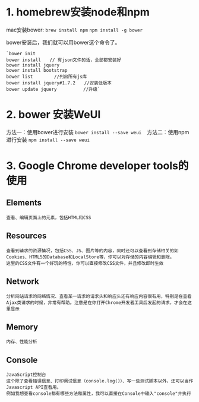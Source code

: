 # 1. homebrew安装node和npm
mac安装bower:
    `brew install npm`
    `npm install -g bower`

bower安装后，我们就可以用bower这个命令了。

    `bower init
    bower install　　// 有json文件的话，全部都安装好
    bower install jquery
    bower install bootstrap
    bower list        //列出所有js库
    bower install jquery#1.7.2　　//安装低版本
    bower update jquery　　　　　　//升级`

# 2. bower 安装WeUI

方法一：使用bower进行安装
    `bower install --save weui ` 
方法二：使用npm进行安装
    `npm install --save weui `

# 3. Google Chrome developer tools的使用
##     Elements
    查看、编辑页面上的元素，包括HTML和CSS
##     Resources
    查看到请求的资源情况，包括CSS、JS、图片等的内容，同时还可以查看到存储相关的如Cookies、HTML5的Database和LocalStore等，你可以对存储的内容编辑和删除。
    这里的CSS文件有一个好玩的特性，你可以直接修改CSS文件，并且修改即时生效

##     Network
    分析网站请求的网络情况、查看某一请求的请求头和响应头还有响应内容很有用，特别是在查看Ajax类请求的时候，非常有帮助。注意是在你打开Chrome开发者工具后发起的请求，才会在这里显示
##     Memory
    内存、性能分析
##     Console
    JavaScript控制台
    这个除了查看错误信息、打印调试信息（console.log()）、写一些测试脚本以外，还可以当作Javascript API查看用。
    例如我想查看console都有哪些方法和属性，我可以直接在Console中输入"console"并执行


